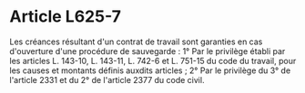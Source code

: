 # Article L625-7

Les créances résultant d'un contrat de travail sont garanties en cas d'ouverture d'une procédure de sauvegarde : 1° Par le privilège établi par les articles L. 143-10, L. 143-11, L. 742-6 et L. 751-15 du code du travail, pour les causes et montants définis auxdits articles ; 2° Par le privilège du 3° de l'article 2331 et du 2° de l'article 2377 du code civil.
